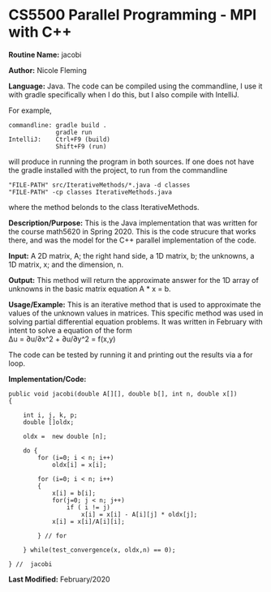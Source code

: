 # CS5500 Parallel Programming - MPI with C++

**Routine Name:**           jacobi

**Author:** Nicole Fleming

**Language:** Java. The code can be compiled using the commandline, I use it with gradle specifically when I do this, but I also compile with IntelliJ.

For example,

    commandline: gradle build .
                 gradle run
    IntelliJ:    Ctrl+F9 (build)
                 Shift+F9 (run)

will produce in running the program in both sources. If one does not have the gradle installed with the project, to run from the commandline

    "FILE-PATH" src/IterativeMethods/*.java -d classes
    "FILE-PATH" -cp classes IterativeMethods.java
    
where the method belonds to the class IterativeMethods.

**Description/Purpose:** This is the Java implementation that was written for the course math5620 in Spring 2020. This is the code strucure that works there, and was the model for the C++ parallel implementation of the code. 

**Input:** A 2D matrix, A; the right hand side, a 1D matrix, b; the unknowns, a 1D matrix, x; and the dimension, n. 

**Output:** This method will return the approximate answer for the 1D array of unknowns in the basic matrix equation A * x = b. 

**Usage/Example:**  This is an iterative method that is used to approximate the values of the unknown values in matrices. This specific method was used in solving partial differential equation problems. It was written in February with intent to solve a equation of the form      
Δu = ∂u/∂x^2 + ∂u/∂y^2 = f(x,y)

The code can be tested by running it and printing out the results via a for loop. 

**Implementation/Code:** 

    public void jacobi(double A[][], double b[], int n, double x[])
    {

        int i, j, k, p;
        double []oldx;

        oldx =  new double [n];

        do {
            for (i=0; i < n; i++)
                oldx[i] = x[i];

            for (i=0; i < n; i++)
            {
                x[i] = b[i];
                for(j=0; j < n; j++)
                    if ( i != j)
                        x[i] = x[i] - A[i][j] * oldx[j];
                x[i] = x[i]/A[i][i];

            } // for

        } while(test_convergence(x, oldx,n) == 0);

    } //  jacobi

**Last Modified:** February/2020


